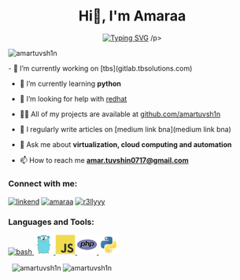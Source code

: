 <h1 align="center">Hi👋, I'm Amaraa</h1>
<p align="center">
  <a href="https://git.io/typing-svg"><img src="https://readme-typing-svg.demolab.com?font=Fira+Code&pause=1000&color=1FE3F7&width=435&lines=Lamy's+fan+boy%F0%9F%9A%80" alt="Typing SVG" /></a>
/p>

<!-- <h3 align="center">Cloud fan.</h3> -->

<p align="left"> <img src="https://komarev.com/ghpvc/?username=amartuvsh1n&label=Profile%20views&color=0e75b6&style=flat" alt="amartuvsh1n" /> </p>
<!--
<p align="left"> <a href="https://github.com/ryo-ma/github-profile-trophy"><img src="https://github-profile-trophy.vercel.app/?username=amartuvsh1n" alt="amartuvsh1n" /></a> </p>
-->
- 🔭 I’m currently working on [tbs](gitlab.tbsolutions.com)

- 🌱 I’m currently learning **python**

- 🤝 I’m looking for help with [redhat](redhat.com)

- 👨‍💻 All of my projects are available at [github.com/amartuvsh1n](github.com/amartuvsh1n)

- 📝 I regularly write articles on [medium link bna](medium link bna)

- 💬 Ask me about **virtualization, cloud computing and automation**

- 📫 How to reach me **amar.tuvshin0717@gmail.com**

<h3 align="left">Connect with me:</h3>
<p align="left">
<a href="https://linkedin.com/in/linkend" target="blank"><img align="center" src="https://raw.githubusercontent.com/rahuldkjain/github-profile-readme-generator/master/src/images/icons/Social/linked-in-alt.svg" alt="linkend" height="30" width="40" /></a>
<a href="https://fb.com/amaraa" target="blank"><img align="center" src="https://raw.githubusercontent.com/rahuldkjain/github-profile-readme-generator/master/src/images/icons/Social/facebook.svg" alt="amaraa" height="30" width="40" /></a>
<a href="https://discord.gg/r3llyyy" target="blank"><img align="center" src="https://raw.githubusercontent.com/rahuldkjain/github-profile-readme-generator/master/src/images/icons/Social/discord.svg" alt="r3llyyy" height="30" width="40" /></a>
</p>

<h3 align="left">Languages and Tools:</h3>
<p align="left"> <a href="https://www.gnu.org/software/bash/" target="_blank" rel="noreferrer"> <img src="https://www.vectorlogo.zone/logos/gnu_bash/gnu_bash-icon.svg" alt="bash" width="40" height="40"/> </a> <a href="https://golang.org" target="_blank" rel="noreferrer"> <img src="https://raw.githubusercontent.com/devicons/devicon/master/icons/go/go-original.svg" alt="go" width="40" height="40"/> </a> <a href="https://developer.mozilla.org/en-US/docs/Web/JavaScript" target="_blank" rel="noreferrer"> <img src="https://raw.githubusercontent.com/devicons/devicon/master/icons/javascript/javascript-original.svg" alt="javascript" width="40" height="40"/> </a> <a href="https://www.php.net" target="_blank" rel="noreferrer"> <img src="https://raw.githubusercontent.com/devicons/devicon/master/icons/php/php-original.svg" alt="php" width="40" height="40"/> </a> <a href="https://www.python.org" target="_blank" rel="noreferrer"> <img src="https://raw.githubusercontent.com/devicons/devicon/master/icons/python/python-original.svg" alt="python" width="40" height="40"/> </a> </p>

<!--
<p><img align="left" src="https://github-readme-stats.vercel.app/api/top-langs?username=amartuvsh1n&show_icons=true&locale=en&layout=compact" alt="amartuvsh1n" /></p>
-->
<p>&nbsp;
  <img align="center" src="https://github-readme-stats.vercel.app/api?username=amartuvsh1n&show_icons=true&locale=en" alt="amartuvsh1n" />
  <img align="center" src="https://github-readme-streak-stats.herokuapp.com/?user=amartuvsh1n&" alt="amartuvsh1n" />
</p>


<!--
**amartuvsh1n/amartuvsh1n** is a ✨ _special_ ✨ repository because its `README.md` (this file) appears on your GitHub profile.

Here are some ideas to get you started:

- 🔭 I’m currently working on ...
- 🌱 I’m currently learning ...
- 👯 I’m looking to collaborate on ...
- 🤔 I’m looking for help with ...
- 💬 Ask me about ...
- 📫 How to reach me: ...
- 😄 Pronouns: ...
- ⚡ Fun fact: ...
-->
